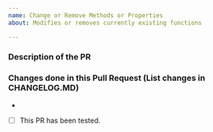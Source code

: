 ```yaml
---
name: Change or Remove Methods or Properties
about: Modifies or removes currently existing functions

---
```


### Description of the PR

### Changes done in this Pull Request (List changes in CHANGELOG.MD)

-

- [ ] This PR has been tested.
